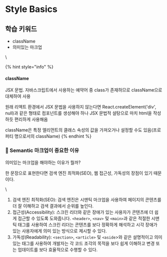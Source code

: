 # Style Basics

## 학습 키워드

* className
* 의미있는 마크업

\


{% hint style="info" %}
#### className

JSX 문법. 자바스크립트에서 사용하는 예약어 중 class가 존재하므로 className으로 대체하여 사용

원래 리액트 환경에서 JSX 문법을 사용하지 않는다면 React.createElement('div', null)과 같은 형태로 컴포넌트를 생성해야 하나 JSX 문법적 설탕으로 마치 html을 작성하듯 편리하게 사용해옴

className은 특정 엘리먼트의 클래스 속성의 값을 가져오거나 설정할 수도 있음(프로퍼티 명으로서의 className)
{% endhint %}

### 🫥 Semantic 마크업이 중요한 이유

의미있는 마크업을 해야하는 이유가 뭘까?

한 문장으로 표현한다면 검색 엔진 최적화(SEO), 웹 접근성, 가독성의 장점이 있기 때문이다.

\


1. 검색 엔진 최적화(SEO): 검색 엔진은 시맨틱 마크업을 사용하여 페이지의 콘텐츠를 더 잘 이해하고 검색 결과에서 순위를 높인다.
2. 접근성(Accessibility): 스크린 리더와 같은 장애가 있는 사용자가 콘텐츠에 더 쉽게 접근할 수 있도록 도와줍니다. `<header>`, `<nav>` 및 `<main>`과 같은 적절한 시맨틱 태그를 사용하여 스크린 리더는 콘텐츠를 보다 정확하게 해석하고 시각 장애가 있는 사용자에게 의미 있는 방식으로 제시할 수 있다.
3. 가독성(Readability): `<section>`, `<article>` 및 `<aside`>와 같은 설명적이고 의미 있는 태그를 사용하여 개발자는 각 코드 조각의 목적을 보다 쉽게 ​​이해하고 변경 또는 업데이트를 보다 효율적으로 수행할 수 있다.

